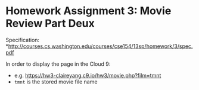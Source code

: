 # Homework Assignment 3: Movie Review Part Deux

Specification:
*http://courses.cs.washington.edu/courses/cse154/13sp/homework/3/spec.pdf

In order to display the page in the Cloud 9:
>
* e.g. https://hw3-claireyang.c9.io/hw3/movie.php?film=tmnt
* ` tmnt ` is the stored movie file name
